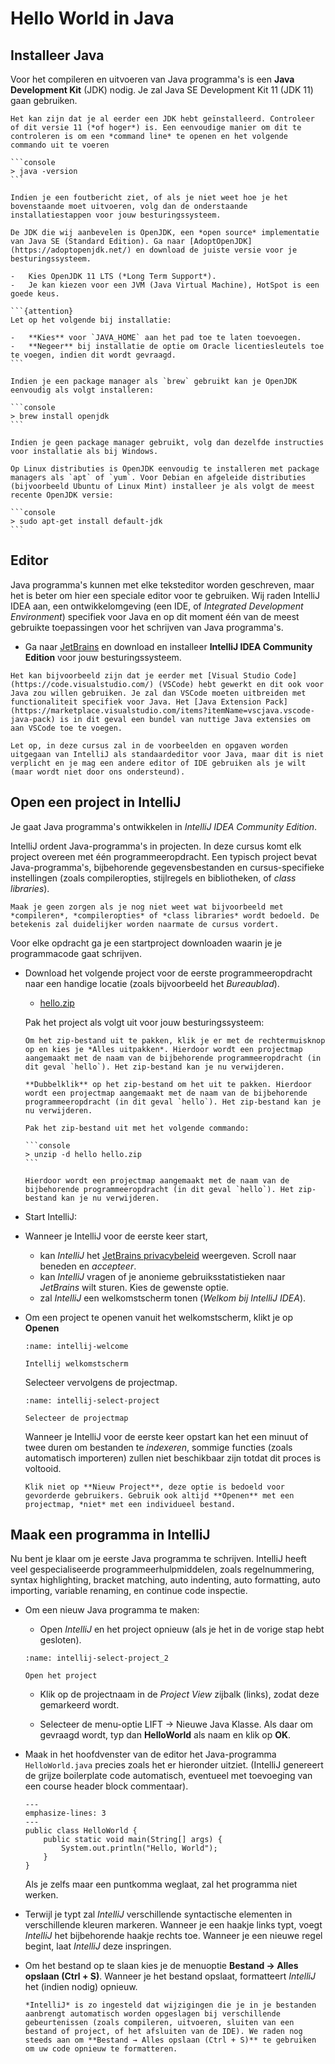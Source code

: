 # Hello World in Java

## Installeer Java

Voor het compileren en uitvoeren van Java programma's is een **Java Development Kit** (JDK) nodig. Je zal Java SE Development Kit 11 (JDK 11) gaan gebruiken.

````{important}
Het kan zijn dat je al eerder een JDK hebt geïnstalleerd. Controleer of dit versie 11 (*of hoger*) is. Een eenvoudige manier om dit te controleren is om een *command line* te openen en het volgende commando uit te voeren

```console
> java -version
```

Indien je een foutbericht ziet, of als je niet weet hoe je het bovenstaande moet uitvoeren, volg dan de onderstaande installatiestappen voor jouw besturingssysteem.
````

````{tabbed} Windows
De JDK die wij aanbevelen is OpenJDK, een *open source* implementatie van Java SE (Standard Edition). Ga naar [AdoptOpenJDK](https://adoptopenjdk.net/) en download de juiste versie voor je besturingssysteem.

-   Kies OpenJDK 11 LTS (*Long Term Support*).
-   Je kan kiezen voor een JVM (Java Virtual Machine), HotSpot is een goede keus.

```{attention}
Let op het volgende bij installatie:

-   **Kies** voor `JAVA_HOME` aan het pad toe te laten toevoegen.
-   **Negeer** bij installatie de optie om Oracle licentiesleutels toe te voegen, indien dit wordt gevraagd.
```
````

````{tabbed} macOS
Indien je een package manager als `brew` gebruikt kan je OpenJDK eenvoudig als volgt installeren:

```console
> brew install openjdk
```

Indien je geen package manager gebruikt, volg dan dezelfde instructies voor installatie als bij Windows.
````

````{tabbed} Linux
Op Linux distributies is OpenJDK eenvoudig te installeren met package managers als `apt` of `yum`. Voor Debian en afgeleide distributies (bijvoorbeeld Ubuntu of Linux Mint) installeer je als volgt de meest recente OpenJDK versie:

```console
> sudo apt-get install default-jdk
```
````

## Editor

Java programma's kunnen met elke teksteditor worden geschreven, maar het is beter om hier een speciale editor voor te gebruiken. Wij raden IntelliJ IDEA aan, een ontwikkelomgeving (een IDE, of *Integrated Development Environment*) specifiek voor Java en op dit moment één van de meest gebruikte toepassingen voor het schrijven van Java programma's.

-   Ga naar [JetBrains](https://www.jetbrains.com/idea/download/) en download en installeer **IntelliJ IDEA Community Edition** voor jouw besturingssysteem.

```{admonition} Andere editors
Het kan bijvoorbeeld zijn dat je eerder met [Visual Studio Code](https://code.visualstudio.com/) (VSCode) hebt gewerkt en dit ook voor Java zou willen gebruiken. Je zal dan VSCode moeten uitbreiden met functionaliteit specifiek voor Java. Het [Java Extension Pack](https://marketplace.visualstudio.com/items?itemName=vscjava.vscode-java-pack) is in dit geval een bundel van nuttige Java extensies om aan VSCode toe te voegen.

Let op, in deze cursus zal in de voorbeelden en opgaven worden uitgegaan van IntelliJ als standaardeditor voor Java, maar dit is niet verplicht en je mag een andere editor of IDE gebruiken als je wilt (maar wordt niet door ons ondersteund).
```

## Open een project in IntelliJ

Je gaat Java programma's ontwikkelen in *IntelliJ IDEA Community Edition*.

IntelliJ ordent Java-programma's in projecten. In deze cursus komt elk project overeen met één programmeeropdracht. Een typisch project bevat Java-programma's, bijbehorende gegevensbestanden en cursus-specifieke instellingen (zoals compileropties, stijlregels en bibliotheken, of *class libraries*).

```{admonition} Ik begrijp dit niet!
Maak je geen zorgen als je nog niet weet wat bijvoorbeeld met *compileren*, *compileropties* of *class libraries* wordt bedoeld. De betekenis zal duidelijker worden naarmate de cursus vordert.
```

Voor elke opdracht ga je een startproject downloaden waarin je je programmacode gaat schrijven.

-   Download het volgende project voor de eerste programmeeropdracht naar een handige locatie (zoals bijvoorbeeld het *Bureaublad*).

    <!-- use anchor since it refers to a build file -->
    -   <a href="../projects/hello.zip">hello.zip</a>

    Pak het project als volgt uit voor jouw besturingssysteem:

    ````{tabbed} Windows
    Om het zip-bestand uit te pakken, klik je er met de rechtermuisknop op en kies je *Alles uitpakken*. Hierdoor wordt een projectmap aangemaakt met de naam van de bijbehorende programmeeropdracht (in dit geval `hello`). Het zip-bestand kan je nu verwijderen.
    ````

    ````{tabbed} macOS
    **Dubbelklik** op het zip-bestand om het uit te pakken. Hierdoor wordt een projectmap aangemaakt met de naam van de bijbehorende programmeeropdracht (in dit geval `hello`). Het zip-bestand kan je nu verwijderen.
    ````

    ````{tabbed} Linux
    Pak het zip-bestand uit met het volgende commando:

    ```console
    > unzip -d hello hello.zip
    ```

    Hierdoor wordt een projectmap aangemaakt met de naam van de bijbehorende programmeeropdracht (in dit geval `hello`). Het zip-bestand kan je nu verwijderen.
    ````

-   Start IntelliJ:

-   Wanneer je IntelliJ voor de eerste keer start,

    -   kan *IntelliJ* het [JetBrains privacybeleid](https://www.jetbrains.com/company/privacy.html) weergeven. Scroll naar beneden en *accepteer*.
    -   kan *IntelliJ* vragen of je anonieme gebruiksstatistieken naar *JetBrains* wilt sturen. Kies de gewenste optie.
    -   zal *IntelliJ* een welkomstscherm tonen (*Welkom bij IntelliJ IDEA*).

-   Om een project te openen vanuit het welkomstscherm, klikt je op **Openen**

    ```{figure} images/intellij_welcome.png
    :name: intellij-welcome

    Intellij welkomstscherm
    ```

    Selecteer vervolgens de projectmap.

    ```{figure} images/intellij_select_project.png
    :name: intellij-select-project

    Selecteer de projectmap
    ```

    Wanneer je IntelliJ voor de eerste keer opstart kan het een minuut of twee duren om bestanden te *indexeren*, sommige functies (zoals automatisch importeren) zullen niet beschikbaar zijn totdat dit proces is voltooid.

    ```{warning}
    Klik niet op **Nieuw Project**, deze optie is bedoeld voor gevorderde gebruikers. Gebruik ook altijd **Openen** met een projectmap, *niet* met een individueel bestand.
    ```

## Maak een programma in IntelliJ

Nu bent je klaar om je eerste Java programma te schrijven. IntelliJ heeft veel gespecialiseerde programmeerhulpmiddelen, zoals regelnummering, syntax highlighting, bracket matching, auto indenting, auto formatting, auto importing, variable renaming, en continue code inspectie.

-   Om een nieuw Java programma te maken:

    -   Open *IntelliJ* en het project opnieuw (als je het in de vorige stap hebt gesloten).

    ```{figure} images/intellij_select_project_2.png
    :name: intellij-select-project_2

    Open het project
    ```

    -   Klik op de projectnaam in de *Project View* zijbalk (links), zodat deze gemarkeerd wordt. <!--TODO LIFT specifiek, maak algemeen -->

        <!-- TODO screenshot -->

    -   Selecteer de menu-optie LIFT → Nieuwe Java Klasse. Als daar om gevraagd wordt, typ dan **HelloWorld** als naam en klik op **OK**.

-   Maak in het hoofdvenster van de editor het Java-programma `HelloWorld.java` precies zoals het er hieronder uitziet. (IntelliJ genereert de grijze boilerplate code automatisch, eventueel met toevoeging van een course header block commentaar).

    ```{code-block} java
    ---
    emphasize-lines: 3
    ---
    public class HelloWorld {
        public static void main(String[] args) {
            System.out.println("Hello, World");
        }
    }
    ```

    Als je zelfs maar een puntkomma weglaat, zal het programma niet werken.

-   Terwijl je typt zal *IntelliJ* verschillende syntactische elementen in verschillende kleuren markeren. Wanneer je een haakje links typt, voegt *IntelliJ* het bijbehorende haakje rechts toe. Wanneer je een nieuwe regel begint, laat *IntelliJ* deze inspringen.

    <!-- TODO screenshot -->

-   Om het bestand op te slaan kies je de menuoptie **Bestand → Alles opslaan (Ctrl + S)**. Wanneer je het bestand opslaat, formatteert *IntelliJ* het (indien nodig) opnieuw.

    ```{tip}
    *IntelliJ* is zo ingesteld dat wijzigingen die je in je bestanden aanbrengt automatisch worden opgeslagen bij verschillende gebeurtenissen (zoals compileren, uitvoeren, sluiten van een bestand of project, of het afsluiten van de IDE). We raden nog steeds aan om **Bestand → Alles opslaan (Ctrl + S)** te gebruiken om uw code opnieuw te formatteren.
    ```

<!-- TODO meer algemeen beschrijven

## Compileren en uitvoeren

Nu is het tijd om jouw programma uit te voeren (te draaien, of "runnen"). Dit is het meest spannende gedeelte, waarbij de computer de instructies volgt die jij in jouw programma hebt gespecificeerd. Alvorens dit te doen, zal je het programma moeten *compileren* in een vorm die beter geschikt is om door een computer uit te coeren.

De commandline is een eenvoudig en krachtig manier om jouw programma's te besturen (bijv. commandline argumenten, *file redirection*, en piping). IntelliJ biedt een ingebouwde terminal voor eenvoudige toegang tot de commandoregel.

Selecteer de menu optie Beeld → Gereedschapsvenster → Terminal (Alt + 2).
Dit zal een terminal starten waar je commando's kunt typen. Je zult een opdrachtprompt zien die er ongeveer zo uitziet:

-   Selecteer het programma dat je wilt compileren en uitvoeren in de *Project View* zijbalk. Het programma zou nu in het hoofdvenster van de editor moeten verschijnen.

-   Om je programma te compileren, selecteer je de menu-optie LIFT → Hercompileer 'HelloWorld.java' (Ctrl + B). Als de compilatie slaagt, krijg je een bevestiging in de statusbalk (onderaan).

    <!-- TODO screenshot -- >

Als de compilatie mislukt opent een Recompile-paneel (onderaan), waarin de compileerfouten of waarschuwingen worden aangegeven. Controleer je programma zorgvuldig op typefouten en gebruik de foutmeldingen als leidraad.

-   Om je programma uit te voeren, selecteer je de menu-optie LIFT → Run 'HelloWorld' with Arguments (Ctrl + E). Aangezien dit programma geen command-line argumenten nodig heeft, klik OK.

### IntelliJ

### Commandline

-->
